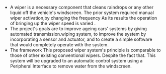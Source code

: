 * A wiper is a necessary component that cleans raindrops or any other liquid off the vehicle's windscreen. The prior system required manual wiper activation,by changing the frequency As its results the operation of bringing up the wiper speed is varied .
* The project's goals are to improve ageing cars' systems by giving automated transmission.wiping system, to improve the system by incorporating a sensor and actuator, and to create a simple software that would completely operate with the system.
* The framework This proposed wiper system's principle is comparable to those of other existing conventional wipers. Despite the fact that. This system will be upgraded to an automatic control system using a Peripheral Interface to remove water from the windscreen.
